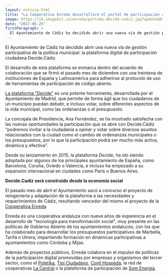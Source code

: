 ```yaml
---
layout: noticia.html
title: "La Cooperativa Enreda desarrollará el portal de participación ciudadana del Ayuntamiento de Cádiz"
image: https://ik.imagekit.io/enreda/portada-decide-cadiz.jpg?updatedAt=1700058154605
date: "2017-05-25"
firstParagraph: >
  El Ayuntamiento de Cádiz ha decidido abrir una nueva vía de gestión participativa de la política municipal: la plataforma digital de participación ciudadana Decide.Cádiz.
---
```


El Ayuntamiento de Cádiz ha decidido abrir una nueva vía de gestión participativa de la política municipal: la plataforma digital de participación ciudadana Decide.Cádiz.

El desarrollo de esta plataforma se enmarca dentro del acuerdo de colaboración que se firmó el pasado mes de diciembre con una treintena de instituciones de España y Latinoamérica para adherirse al protocolo de uso de herramientas de participación de código abierto.

[La plataforma "Decide"](http://www.decide.es/es/) es una potente herramienta, desarrollada por el Ayuntamiento de Madrid, que permite de forma ágil que los ciudadanos de un municipio puedan debatir, e incluso votar, sobre diferentes aspectos de la vida municipal, como las ordenanzas o el presupuesto.

La concejala de Presidencia, Ana Fernández, se ha mostrado satisfecha con las nuevas oportunidades la participación que se abre con Decide.Cádiz “podremos invitar a la ciudadanía a opinar y votar sobre diversos asuntos relacionados con la ciudad como el cambio de ordenanzas municipales o los presupuestos, por lo que la participación podrá ser mucho más activa, dinámica y efectiva”.

Desde su lanzamiento en 2015, la plataforma *Decide*, ha ido siendo adoptada por algunos de los principales ayuntamiento de España, como  Barcelona, Coruña, Oviedo o  Valencia, e incluso ha empezado a su expansión internacional en ciudades como París o Buenos Aires.

**Decide.Cadiz será construido desde la economía social** 

El pasado mes de abril el Ayuntamiento sacó a concurso el proyecto de reingeniería y adaptación de la plataforma a las necesidades y requerimientos de Cádiz, resultando vencedor del mismo el proyecto de la [Cooperativa Enreda](http://enreda.coop/).

Enreda es una cooperativa andaluza con nueve años de experencia en el desarrollo de "tecnología para transformación social", muy presente en las políticas de Gobierno Abierto de los ayuntamientos andaluces, con los que ha colaborado para desarrollar los presupuestos participativos de Marbella, Tarifa o Utrera; impartiendo formación en dinámicas participativas a ayuntamientos como Córdoba y Mijas.

Además de proyectos públicos, Enreda colabora en el impulso de políticas de la participación digital promovidas por empresas y organismos del tercer sector, como el [Poletika](http://poletika.org/), [Tipi Ciudadano](http://tipiciudadano.es/), [Conil Hospeda](https://conilhospeda.com/), la red de cooperativas [La Central](http://lacentral.coop/) o la plataforma de participación de [Som Energía](https://www.somenergia.coop/es/).